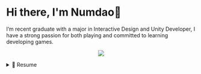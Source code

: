 <!-- ![Header](https://github.com/NumdyPixe1/NumdyPixe1/assets/120677321/65636fab-061b-42c1-ad18-e6a253c60b66)-->   
<img src="https://github.com/NumdyPixe1/NumdyPixe1/assets/120677321/65636fab-061b-42c1-ad18-e6a253c60b66" alt=""/>
<h1> Hi there, I'm Numdao👋</h1>

<p>I’m recent graduate with a major in Interactive Design and Unity Developer, 
I have a strong passion for both playing and committed to learning developing games.</p>

<p align=center>
  <a href="https://skillicons.dev">
    <img src="https://skillicons.dev/icons?i=cs,typescript,js,nodejs,react,nextjs,tailwind,bootstrap,unity" />
  </a>
</p>

<details>
  <summary>📃 Resume</summary>

## Education

- 📖 **Interactive Design and Game Development**\
📆 2020 - 2024\
📍 **Dhurakij Pundit University** - Bangkok, Thailand
- 📖 **Web Engineering and Mobile Application Development**\
📆 2024 - Present\
📍 **Dhurakij Pundit University** - Bangkok, Thailand

## Experience

- 👨‍💻 **Game Developer Intern** <img align="right" src="https://img.shields.io/badge/C%23-239120?style=for-the-badge&logo=csharp&logoColor=white" /> <img align="right" src="https://img.shields.io/badge/Unity-100000?style=for-the-badge&logo=unity&logoColor=white"/>\
📆 january 2024 - may 2024\
📍 **Digitopolis Co., Ltd.** - Bangkok, Thailand 





</details>
 <!--
<p align="left"> 
<h2 align="left">Skills</h2>
<h3 align="left">Programming language</h3>
<img src="https://img.shields.io/badge/C%23-239120?style=for-the-badge&logo=c-sharp&logoColor=white"/> 
<h3 align="left">Game engine</h3>
<img src="https://img.shields.io/badge/unity-%23000000.svg?style=for-the-badge&logo=unity&logoColor=white"/>  
<h3 align="left">Design software</h3>
<img src="https://img.shields.io/badge/Adobe%20After%20Effects-9999FF.svg?style=for-the-badge&logo=Adobe%20After%20Effects&logoColor=white"/>
 <img src="https://img.shields.io/badge/adobe%20illustrator-%23FF9A00.svg?style=for-the-badge&logo=adobe%20illustrator&logoColor=white"/>
 <img src="https://img.shields.io/badge/adobe%20photoshop-%2331A8FF.svg?style=for-the-badge&logo=adobe%20photoshop&logoColor=white"/>
 <img src="https://img.shields.io/badge/Aseprite-FFFFFF?style=for-the-badge&logo=Aseprite&logoColor=#7D929E"/>
  <img src="https://img.shields.io/badge/figma-%23F24E1E.svg?style=for-the-badge&logo=figma&logoColor=white"/>

 <h3 align="left">3D software</h3>
 <img src="https://img.shields.io/badge/blender-%23F5792A.svg?style=for-the-badge&logo=blender&logoColor=white"/>
</p
                                                                                                                                                                                                                                                                                                                                                                                                                                        [![Top Langs](https://github-readme-stats.vercel.app/api/top-langs/?username=NumdyPixe1&theme=dracula)](https://github.com/NumdyPixe1/github-readme-stats) 
                                                                                                                                                                                                                                                                                                                                                                                                                                          ![Anurag's GitHub stats](https://github-readme-stats.vercel.app/api?username=NumdyPixe1&show_icons=true&theme=dracula)             
 -->                                                                                                                                                                                                                                                                                                                                                                                                                                                                                                                                                                                                                                                                                                                                                                                                                                                                                                                                                                                                                                                                                                                                                                                                                                                                                                                                                                                                                                                                                                                                     

